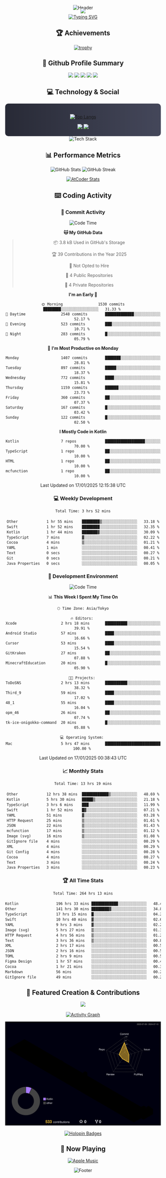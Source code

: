 <div align="center">
  
![Header](https://capsule-render.vercel.app/api?type=waving&color=gradient&customColorList=12&height=300&section=header&text=Welcome%20to%20Batapii's%20Universe&fontSize=50&animation=fadeIn&fontAlignY=40&desc=Android%20Developer%20|%20Kotlin%20LOVE%20)

<div style="margin-top: -20px;">
  <img src="https://readme-typing-svg.herokuapp.com/?lines=Crafting+Android+Experiences;Building+Tomorrow's+Apps+Today;Always+Learning,+Always+Growing&font=Fira%20Code&center=true&width=440&height=45&color=f75c7e&vCenter=true&size=22&pause=1000">
</div>

<a href="https://git.io/typing-svg">
  <img src="https://readme-typing-svg.demolab.com?font=Fira+Code&weight=600&size=28&duration=4000&pause=1000&center=true&vCenter=true&width=800&lines=Hey+there!+I'm+Batapii+%F0%9F%91%8B;Android+Developer+from+Japan+%F0%9F%87%AF%F0%9F%87%B5" alt="Typing SVG" />
</a>

## 🏆 Achievements

[![trophy](https://github-profile-trophy.vercel.app/?username=batapii&theme=onestar&no-frame=true&no-bg=true&column=8&rank=SECRET,SSS,SS,S,AAA,AA,A,B,C,?&margin-w=10&margin-h=10)](https://github.com/ryo-ma/github-profile-trophy)

## 🎯 Github Profile Summary

<div align="center">
  <img src="http://github-profile-summary-cards.vercel.app/api/cards/profile-details?username=batapii&theme=radical" />
  <img src="http://github-profile-summary-cards.vercel.app/api/cards/repos-per-language?username=batapii&theme=radical" />
  <img src="http://github-profile-summary-cards.vercel.app/api/cards/most-commit-language?username=batapii&theme=radical" />
  <img src="http://github-profile-summary-cards.vercel.app/api/cards/stats?username=batapii&theme=radical" />
  <img src="http://github-profile-summary-cards.vercel.app/api/cards/productive-time?username=batapii&theme=radical" />
</div>

## 💻 Technology & Social

<div align="center" style="background: linear-gradient(to right, #282A36, #44475A); padding: 20px; border-radius: 10px;">

[![Top Langs](https://github-readme-stats.vercel.app/api/top-langs/?username=batapii
)](https://github.com/anuraghazra/github-readme-stats)

<div style="margin-top: 15px">
<a href="https://github.com/batapii"><img src="https://img.shields.io/github/followers/batapii?style=for-the-badge&logo=github&label=Follow&color=ff6e96&labelColor=282A36"/></a>
<a href="https://twitter.com/batapii3939"><img src="https://img.shields.io/twitter/follow/batapii?style=for-the-badge&logo=twitter&color=1DA1F2&labelColor=282A36&label= Twitter"/></a>
</div>

</div>

<div align="center">
<img src="https://github-readme-tech-stack.vercel.app/api/cards?title=Tech+Stack&align=center&titleAlign=center&fontSize=20&lineHeight=10&lineCount=4&theme=github_dark&width=800&bg=%230D1117&badge=%23161B22&border=%2321262D&titleColor=%2358A6FF&line1=kotlin%2Ckotlin%2C0095D5%3Bandroid%2Candroid%2C00ff00%3Bjetpackcompose%2Cjetpack%2C4285F4%3B&line2=swift%2Cswift%2CFA7343%3Bfirebase%2Cfirebase%2CFFCA28%3Bgithub%2Cgithub%2C181717%3B&line3=typescript%2Ctypescript%2C3178C6%3Bgraphql%2Cgraphql%2CE10098%3Bsupabase%2Csupabase%2C3FCF8E%3B&line4=gradle%2Cgradle%2C02303A%3Bgitkraken%2Cgitkraken%2C179287%3Bpostman%2Cpostman%2CFF6C37%3B" alt="Tech Stack" />
</div>



## 📊 Performance Metrics

<div align="center">

![GitHub Stats](https://github-readme-stats.vercel.app/api?username=batapii&show_icons=true&theme=radical&hide_border=true&bg_color=0D1117)
![GitHub Streak](https://github-readme-streak-stats.herokuapp.com/?user=batapii&theme=radical&hide_border=true&background=0D1117)

[![AtCoder Stats](https://atcoder-readme-stats.vercel.app/stats/batapii3939?theme=dark&show_history=5&width=495)](https://github.com/iwbc-mzk/atcoder-readme-stats)

</div>

## ⌨️ Coding Activity

### 🌟 Commit Activity
<!--START_SECTION:commit-stats-->
![Code Time](http://img.shields.io/badge/Code%20Time-405%20hrs%2046%20mins-blue)

**🐱 My GitHub Data** 

> 📦 3.8 kB Used in GitHub's Storage 
 > 
> 🏆 39 Contributions in the Year 2025
 > 
> 🚫 Not Opted to Hire
 > 
> 📜 4 Public Repositories 
 > 
> 🔑 4 Private Repositories 
 > 
**I'm an Early 🐤** 

```text
🌞 Morning                1530 commits        ████████░░░░░░░░░░░░░░░░░   31.33 % 
🌆 Daytime                2548 commits        █████████████░░░░░░░░░░░░   52.17 % 
🌃 Evening                523 commits         ███░░░░░░░░░░░░░░░░░░░░░░   10.71 % 
🌙 Night                  283 commits         █░░░░░░░░░░░░░░░░░░░░░░░░   05.79 % 
```
📅 **I'm Most Productive on Monday** 

```text
Monday                   1407 commits        ███████░░░░░░░░░░░░░░░░░░   28.81 % 
Tuesday                  897 commits         █████░░░░░░░░░░░░░░░░░░░░   18.37 % 
Wednesday                772 commits         ████░░░░░░░░░░░░░░░░░░░░░   15.81 % 
Thursday                 1159 commits        ██████░░░░░░░░░░░░░░░░░░░   23.73 % 
Friday                   360 commits         ██░░░░░░░░░░░░░░░░░░░░░░░   07.37 % 
Saturday                 167 commits         █░░░░░░░░░░░░░░░░░░░░░░░░   03.42 % 
Sunday                   122 commits         █░░░░░░░░░░░░░░░░░░░░░░░░   02.50 % 
```


**I Mostly Code in Kotlin** 

```text
Kotlin                   7 repos             ██████████████████░░░░░░░   70.00 % 
TypeScript               1 repo              ██░░░░░░░░░░░░░░░░░░░░░░░   10.00 % 
HTML                     1 repo              ██░░░░░░░░░░░░░░░░░░░░░░░   10.00 % 
mcfunction               1 repo              ██░░░░░░░░░░░░░░░░░░░░░░░   10.00 % 
```




 Last Updated on 17/01/2025 12:15:38 UTC
<!--END_SECTION:commit-stats-->

### 💻 Weekly Development
<!--START_SECTION:wakatime-->

```txt
Total Time: 3 hrs 52 mins

Other             1 hr 55 mins    ████████▒░░░░░░░░░░░░░░░░   33.18 %
Swift             1 hr 52 mins    ████████░░░░░░░░░░░░░░░░░   32.35 %
Kotlin            1 hr 44 mins    ███████▓░░░░░░░░░░░░░░░░░   30.09 %
TypeScript        7 mins          ▓░░░░░░░░░░░░░░░░░░░░░░░░   02.22 %
Cocoa             4 mins          ▒░░░░░░░░░░░░░░░░░░░░░░░░   01.21 %
YAML              1 min           ░░░░░░░░░░░░░░░░░░░░░░░░░   00.41 %
Text              0 secs          ░░░░░░░░░░░░░░░░░░░░░░░░░   00.27 %
Git               0 secs          ░░░░░░░░░░░░░░░░░░░░░░░░░   00.21 %
Java Properties   0 secs          ░░░░░░░░░░░░░░░░░░░░░░░░░   00.05 %
```

<!--END_SECTION:wakatime-->

### 🔨 Development Environment
<!--START_SECTION:dev-stats-->
![Code Time](http://img.shields.io/badge/Code%20Time-405%20hrs%2043%20mins-blue)

📊 **This Week I Spent My Time On** 

```text
🕑︎ Time Zone: Asia/Tokyo

🔥 Editors: 
Xcode                    2 hrs 18 mins       ██████████░░░░░░░░░░░░░░░   39.91 % 
Android Studio           57 mins             ████░░░░░░░░░░░░░░░░░░░░░   16.66 % 
Cursor                   53 mins             ████░░░░░░░░░░░░░░░░░░░░░   15.54 % 
GitKraken                27 mins             ██░░░░░░░░░░░░░░░░░░░░░░░   07.88 % 
MinecraftEducation       20 mins             █░░░░░░░░░░░░░░░░░░░░░░░░   05.90 % 

🐱‍💻 Projects: 
ToDoSNS                  2 hrs 13 mins       ██████████░░░░░░░░░░░░░░░   38.32 % 
Third_9                  59 mins             ████░░░░░░░░░░░░░░░░░░░░░   17.02 % 
48_1                     55 mins             ████░░░░░░░░░░░░░░░░░░░░░   16.04 % 
opm_46                   26 mins             ██░░░░░░░░░░░░░░░░░░░░░░░   07.74 % 
tk-ice-onigokko-command  20 mins             █░░░░░░░░░░░░░░░░░░░░░░░░   05.88 % 

💻 Operating System: 
Mac                      5 hrs 47 mins       █████████████████████████   100.00 % 
```


 Last Updated on 17/01/2025 00:38:43 UTC
<!--END_SECTION:dev-stats-->

### 📈 Monthly Stats
<!--START_SECTION:wakamonth-->

```txt
Total Time: 13 hrs 19 mins

Other             12 hrs 38 mins  ████████████▒░░░░░░░░░░░░   48.69 %
Kotlin            5 hrs 30 mins   █████▒░░░░░░░░░░░░░░░░░░░   21.18 %
TypeScript        3 hrs 6 mins    ███░░░░░░░░░░░░░░░░░░░░░░   11.99 %
Swift             1 hr 52 mins    █▓░░░░░░░░░░░░░░░░░░░░░░░   07.21 %
YAML              51 mins         ▓░░░░░░░░░░░░░░░░░░░░░░░░   03.28 %
HTTP Request      25 mins         ▒░░░░░░░░░░░░░░░░░░░░░░░░   01.61 %
JSON              22 mins         ▒░░░░░░░░░░░░░░░░░░░░░░░░   01.43 %
mcfunction        17 mins         ▒░░░░░░░░░░░░░░░░░░░░░░░░   01.12 %
Image (svg)       16 mins         ▒░░░░░░░░░░░░░░░░░░░░░░░░   01.08 %
GitIgnore file    4 mins          ░░░░░░░░░░░░░░░░░░░░░░░░░   00.29 %
XML               4 mins          ░░░░░░░░░░░░░░░░░░░░░░░░░   00.29 %
Git Config        4 mins          ░░░░░░░░░░░░░░░░░░░░░░░░░   00.28 %
Cocoa             4 mins          ░░░░░░░░░░░░░░░░░░░░░░░░░   00.27 %
Text              3 mins          ░░░░░░░░░░░░░░░░░░░░░░░░░   00.24 %
Java Properties   3 mins          ░░░░░░░░░░░░░░░░░░░░░░░░░   00.23 %
```

<!--END_SECTION:wakamonth-->

### 🏆 All Time Stats
<!--START_SECTION:wakaalltime-->

```txt
Total Time: 264 hrs 13 mins

Kotlin                 196 hrs 33 mins ████████████░░░░░░░░░░░░░   48.44 %
Other                  141 hrs 30 mins ████████▓░░░░░░░░░░░░░░░░   34.88 %
TypeScript             17 hrs 15 mins  █░░░░░░░░░░░░░░░░░░░░░░░░   04.25 %
Swift                  10 hrs 40 mins  ▓░░░░░░░░░░░░░░░░░░░░░░░░   02.63 %
YAML                   9 hrs 3 mins    ▓░░░░░░░░░░░░░░░░░░░░░░░░   02.23 %
Image (svg)            5 hrs 27 mins   ▒░░░░░░░░░░░░░░░░░░░░░░░░   01.35 %
HTTP Request           4 hrs 56 mins   ▒░░░░░░░░░░░░░░░░░░░░░░░░   01.22 %
Text                   3 hrs 36 mins   ▒░░░░░░░░░░░░░░░░░░░░░░░░   00.89 %
XML                    2 hrs 17 mins   ░░░░░░░░░░░░░░░░░░░░░░░░░   00.56 %
JSON                   2 hrs 16 mins   ░░░░░░░░░░░░░░░░░░░░░░░░░   00.56 %
TOML                   2 hrs 9 mins    ░░░░░░░░░░░░░░░░░░░░░░░░░   00.53 %
Figma Design           1 hr 57 mins    ░░░░░░░░░░░░░░░░░░░░░░░░░   00.48 %
Cocoa                  1 hr 21 mins    ░░░░░░░░░░░░░░░░░░░░░░░░░   00.34 %
Markdown               56 mins         ░░░░░░░░░░░░░░░░░░░░░░░░░   00.23 %
GitIgnore file         49 mins         ░░░░░░░░░░░░░░░░░░░░░░░░░   00.21 %
```

<!--END_SECTION:wakaalltime-->


## 🌟 Featured Creation & Contributions

<div align="center">
  <a href="https://github.com/batapii/ToDoSNS">
    <img src="https://github-readme-stats.vercel.app/api/pin/?username=batapii&repo=ToDoSNS&theme=radical&hide_border=true&bg_color=0D1117" />
  </a>

[![Activity Graph](https://github-readme-activity-graph.vercel.app/graph?username=batapii&custom_title=Contribution%20Graph&hide_border=true&theme=radical&bg_color=0D1117)](https://github.com/ashutosh00710/github-readme-activity-graph)

![3D Contrib](./profile-3d-contrib/profile-night-rainbow.svg)

[![Holopin Badges](https://holopin.me/batapii)](https://holopin.io/@batapii)

</div>

## 🎵 Now Playing

<div align="center">
  
[![Apple Music](https://music-profile.rayriffy.com/theme/dark.svg?uid=001005.6598667d2ffd4a10a4f429edd0ba24c4.1156)](https://github.com/rayriffy/apple-music-github-profile)

</div>

![Footer](https://capsule-render.vercel.app/api?type=waving&color=gradient&customColorList=12&height=100&section=footer)

</div>
